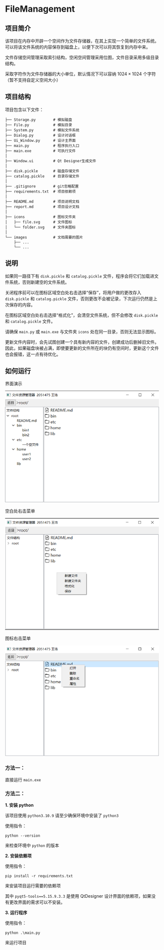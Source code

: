# FileManagement

## 项目简介

该项目在内存中开辟一个空间作为文件存储器，在其上实现一个简单的文件系统。可以将该文件系统的内容保存到磁盘上，以便下次可以将其恢复到内存中来。

文件存储空间管理采取索引结构，空闲空间管理采用位图，文件目录采用多级目录结构。

采取字符作为文件存储器的大小单位，默认情况下可以容纳 $1024 \times 1024$ 个字符（暂不支持自定义空间大小）

## 项目结构

项目包含以下文件：

```
├── Storage.py        # 模拟磁盘
├── File.py           # 模拟目录
├── System.py         # 模拟文件系统
├── Dialog.py         # 设计对话框
├── Ui_Window.py      # 设计主界面
├── main.py           # 程序执行入口
├── main.exe          # 可执行文件
│
├── Window.ui         # Qt Designer生成文件
│
├── disk.pickle       # 磁盘存储文件
├── catalog.pickle    # 目录存储文件
│
├── .gitignore        # git忽略配置
├── requirements.txt  # 项目依赖项
│
├── README.md         # 项目说明文档
├── report.md         # 项目设计文档
│
├── icons             # 图标文件夹
│   ├── file.svg      # 文件图标
│   └── folder.svg    # 文件夹图标
│
└── images            # 文档需要的图片
    ├── ...
    └── ...
```

## 说明

如果同一路径下有 `disk.pickle` 和 `catalog.pickle` 文件，程序会将它们加载进文件系统，否则新建空的文件系统。

关闭程序前可以在图标区域空白处右击选择“保存”，将用户做的更改存入 `disk.pickle` 和 `catalog.pickle` 文件，否则更改不会被记录，下次运行仍然是上次保存的内容。

在图标区域空白处右击选择“格式化”，会清空文件系统，但不会修改 `disk.pickle` 和 `catalog.pickle` 文件。

请确保 `main.py` 或 `main.exe` 与文件夹 `icons` 处在同一目录，否则无法显示图标。

更新文件内容时，会先试图创建一个具有新内容的文件，创建成功后删掉旧文件。因此，如果磁盘块被占满，即使要更新的文件所在的块仍有空间时，更新这个文件也会报错，这一点有待优化。

## 如何运行

界面演示

<img src="./images/MainWindow.png">

空白处右击菜单

<img src="./images/ListMenu.png">

图标右击菜单

<img src="./images/ItemMenu.png">

### 方法一：

直接运行 `main.exe`

### 方法二：

**1. 安装 python**

该项目使用 `python3.10.9` 请至少确保环境中安装了 `python3`

使用指令：

```shell
python --version
```

来检查环境中 `python` 的版本


**2. 安装依赖项**

使用指令：

```shell
pip install -r requirements.txt
```

来安装项目运行需要的依赖项

其中 `pyqt5-tools==5.15.9.3.3` 是使用 QtDesigner 设计界面的依赖项，如果没有更改界面的需求可以不安装。

**3. 运行程序**

使用指令：

```shell
python .\main.py
```

来运行项目
